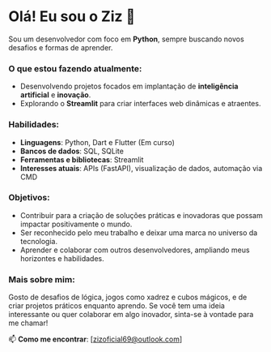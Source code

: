 # Olá! Eu sou o Ziz 👋

Sou um desenvolvedor com foco em **Python**, sempre buscando novos desafios e formas de aprender.

### O que estou fazendo atualmente:
- Desenvolvendo projetos focados em implantação de **inteligência artificial** e **inovação**.
- Explorando o **Streamlit** para criar interfaces web dinâmicas e atraentes.

### Habilidades:
- **Linguagens**: Python, Dart e Flutter (Em curso)
- **Bancos de dados**: SQL, SQLite
- **Ferramentas e bibliotecas**: Streamlit
- **Interesses atuais**: APIs (FastAPI), visualização de dados, automação via CMD

### Objetivos:
- Contribuir para a criação de soluções práticas e inovadoras que possam impactar positivamente o mundo.
- Ser reconhecido pelo meu trabalho e deixar uma marca no universo da tecnologia.
- Aprender e colaborar com outros desenvolvedores, ampliando meus horizontes e habilidades.

### Mais sobre mim:
Gosto de desafios de lógica, jogos como xadrez e cubos mágicos, e de criar projetos práticos enquanto aprendo. Se você tem uma ideia interessante ou quer colaborar em algo inovador, sinta-se à vontade para me chamar!

📫 **Como me encontrar**: [zizoficial69@outlook.com]
